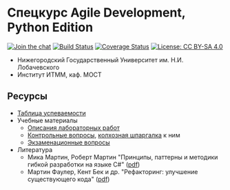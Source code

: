 # Спецкурс Agile Development, Python Edition

[![Join the chat][gitter-badge]][gitter-chat]
[![Build Status][travis-badge]][travis]
[![Coverage Status][coveralls-badge]][coveralls]
[![License: CC BY-SA 4.0][license-badge]][license]

 - Нижегородский Государственный Университет им. Н.И. Лобачевского
 - Институт ИТММ, каф. МОСТ

## Ресурсы

- [Таблица успеваемости][hall-of-fame]
- Учебные материалы
    - [Описания лабораторных работ][lab-guide]
    - [Контрольные вопросы][quiz], [колхозная шпаргалка][cheatsheet] к ним
    - [Экзаменационные вопросы][exam-questions]
- Литература
    - Мика Мартин, Роберт Мартин "Принципы, паттерны и методики гибкой разработки на языке C#" ([pdf][book-agile])
    - Мартин Фаулер, Кент Бек и др. "Рефакторинг: улучшение существующего кода" ([pdf][book-refactoring])

<!-- LINKS UPDATABLE -->
[hall-of-fame]:     https://docs.google.com/spreadsheets/d/1Pt9i-UGUiFG8_tjnUjxmCqVjP9VHG9GJc1LNZQeGU_4/edit#gid=1613595355

<!-- LINKS PERMANENT -->
[license]:          http://creativecommons.org/licenses/by-sa/4.0/
[license-badge]:    https://img.shields.io/badge/License-CC%20BY--SA%204.0-lightgrey.svg
[travis]:           https://travis-ci.org/UNN-ITMM-Software/agile-course-practice-python
[travis-badge]:     https://travis-ci.org/UNN-ITMM-Software/agile-course-practice-python.svg?branch=master
[coveralls]:        https://coveralls.io/github/UNN-ITMM-Software/agile-course-practice-python?branch=master
[coveralls-badge]:  https://coveralls.io/repos/github/UNN-ITMM-Software/agile-course-practice-python/badge.svg?branch=master
[gitter-chat]:      https://gitter.im/agile-course-practice-python/community
[gitter-badge]:     https://badges.gitter.im/Lobby.svg

[book-agile]:       http://www.books.ru/books/printsipy-patterny-i-metodiki-gibkoi-razrabotki-na-yazyke-c-fail-pdf-864714/?show=1
[book-refactoring]: http://www.books.ru/books/refaktoring-uluchshenie-sushchestvuyushchego-koda-fail-pdf-552092/?show=1

[lab-guide]:        https://github.com/UNN-VMK-Software/agile-course-practice-python/tree/master/docs
[quiz]:             https://github.com/UNN-VMK-Software/agile-course-theory/blob/master/slides/control-questions.md
[cheatsheet]:       https://docs.google.com/document/d/1QhdJOnSw-Gn_-WM9RWLzmxZMrWTB4EbyTkaNBWMGA3Y/edit
[exam-questions]:   https://docs.google.com/spreadsheets/d/1Pt9i-UGUiFG8_tjnUjxmCqVjP9VHG9GJc1LNZQeGU_4/edit#gid=827430395

<!-- NOTES

TODO

    - code
        - migrate to newer version of Python
        - remove log files in the end of the test
        - rename folders by project meaning, not name
    - infrastructure
        - update lab guides for Python
        - change license to MIT or something like that
        - whether and how to use Python virtualenv

NOTES

    - on macOS used default Python2.7
    - without pip installed nose using $sudo easy_install nose, all tests have passed

   69  easy_install pip
   70  sudo easy_install pip
   95  pip install -r requirements.txt

   80  python -m pip install flake8
   87  pip install zipp==0.5.0
   88  pip install contextlib2 pathlib2
   89  pip install configparser==3.5
   99  PATH="/Users/kirill-personal/Library/Python/2.7/bin:$PATH"

-->
